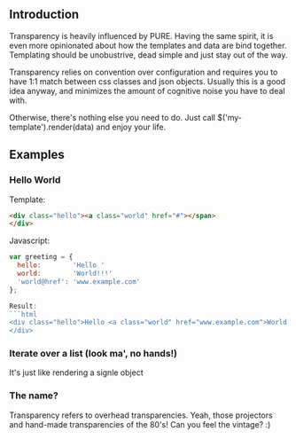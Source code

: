 ## Introduction

Transparency is heavily influenced by PURE. Having the same spirit, it is even more opinionated about how the templates and data are bind together. Templating should be unobustrive, dead simple and just stay out of the way.

Transparency relies on convention over configuration and requires you to have 1:1 match between css classes and json objects. Usually this is a good idea anyway, and minimizes the amount of cognitive noise you have to deal with. 

Otherwise, there's nothing else you need to do. Just call $('my-template').render(data) and enjoy your life.

## Examples

### Hello World

Template:
```html
<div class="hello"><a class="world" href="#"></span>
</div>
```

Javascript:
```js
var greeting = {
  hello:        'Hello '
  world:        'World!!!'
  'world@href': 'www.example.com'
};

Result:
```html
<div class="hello">Hello <a class="world" href="www.example.com">World!!!</span>
</div>
```

### Iterate over a list (look ma', no hands!)

It's just like rendering a signle object

### The name?

Transparency refers to overhead transparencies. Yeah, those projectors and hand-made transparencies of the 80's! Can you feel the vintage? :)
